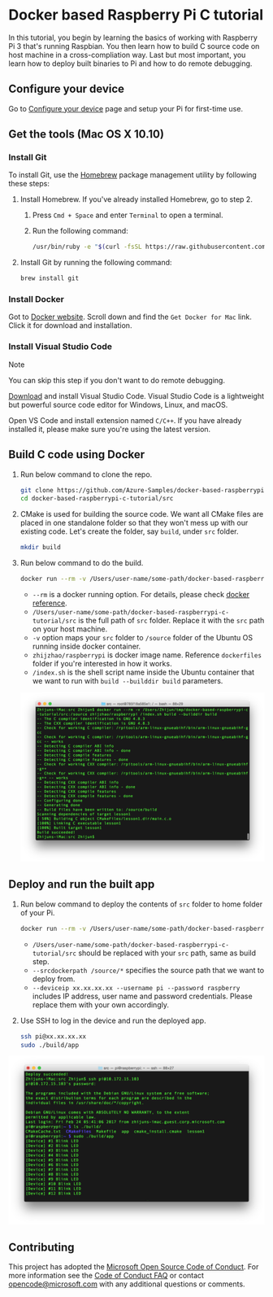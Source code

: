 
# Docker based Raspberry Pi C tutorial

In this tutorial, you begin by learning the basics of working with Raspberry Pi 3 that's running Raspbian. You then learn how to build C source code on host machine in a cross-compliation way. Last but most important, you learn how to deploy built binaries to Pi and how to do remote debugging. 

## Configure your device

Go to [Configure your device](https://docs.microsoft.com/en-us/azure/iot-hub/iot-hub-raspberry-pi-kit-c-lesson1-configure-your-device) page and setup your Pi for first-time use.

## Get the tools (Mac OS X 10.10)

### Install Git
To install Git, use the [Homebrew](http://brew.sh) package management utility by following these steps:

1. Install Homebrew. If you've already installed Homebrew, go to step 2.
   
   1. Press `Cmd + Space` and enter `Terminal` to open a terminal.
   2. Run the following command:
      
      ```bash
      /usr/bin/ruby -e "$(curl -fsSL https://raw.githubusercontent.com/Homebrew/install/master/install)"
      ```
2. Install Git by running the following command:
   
   ```bash
   brew install git
   ```

### Install Docker
Got to [Docker website](https://www.docker.com/). Scroll down and find the `Get Docker for Mac` link. Click it for download and installation.

### Install Visual Studio Code

> [!NOTE]
> You can skip this step if you don't want to do remote debugging.

[Download](https://code.visualstudio.com/docs/setup/osx) and install Visual Studio Code. Visual Studio Code is a lightweight but powerful source code editor for Windows, Linux, and macOS.

Open VS Code and install extension named `C/C++`. If you have already installed it, please make sure you're using the latest version.

## Build C code using Docker

1. Run below command to clone the repo.

   ```bash
   git clone https://github.com/Azure-Samples/docker-based-raspberrypi-c-tutorial.git
   cd docker-based-raspberrypi-c-tutorial/src
   ```

2. CMake is used for building the source code. We want all CMake files are placed in one standalone folder so that they won't mess up with our existing code. Let's create the folder, say `build`, under `src` folder.

   ```bash
   mkdir build
   ```

3. Run below command to do the build. 

   ```bash
   docker run --rm -v /Users/user-name/some-path/docker-based-raspberrypi-c-tutorial/src:/source zhijzhao/raspberrypi /index.sh build --builddir build
   ```

   * `--rm` is a docker running option. For details, please check [docker reference](https://docs.docker.com/engine/reference/commandline/run/).
   * `/Users/user-name/some-path/docker-based-raspberrypi-c-tutorial/src` is the full path of `src` folder. Replace it with the `src` path on your host machine.
   * `-v` option maps your `src` folder to `/source` folder of the Ubuntu OS running inside docker container.
   * `zhijzhao/raspberrypi` is docker image name. Reference `dockerfiles` folder if you're interested in how it works.
   * `/index.sh` is the shell script name inside the Ubuntu container that we want to run with `build --builddir build` parameters.

   ![docker-build.png](images/docker-build.png)

## Deploy and run the built app

1. Run below command to deploy the contents of `src` folder to home folder of your Pi.

   ```bash
   docker run --rm -v /Users/user-name/some-path/docker-based-raspberrypi-c-tutorial/src:/source zhijzhao/raspberrypi /index.sh deploy --srcdockerpath /source/* --destdir /home/pi --deviceip xx.xx.xx.xx --username pi --password raspberry
   ```
   * `/Users/user-name/some-path/docker-based-raspberrypi-c-tutorial/src` should be replaced with your `src` path, same as build step.
   * `--srcdockerpath /source/*` specifies the source path that we want to deploy from.
   * `--deviceip xx.xx.xx.xx --username pi --password raspberry` includes IP address, user name and password credentials. Please replace them with your own accordingly.

2. Use SSH to log in the device and run the deployed app.

   ```bash
   ssh pi@xx.xx.xx.xx
   sudo ./build/app
   ```

![ssh.png](images/ssh.png)

## Contributing
This project has adopted the [Microsoft Open Source Code of Conduct](https://opensource.microsoft.com/codeofconduct/). For more information see the [Code of Conduct FAQ](https://opensource.microsoft.com/codeofconduct/faq/) or contact [opencode@microsoft.com](mailto:opencode@microsoft.com) with any additional questions or comments.
